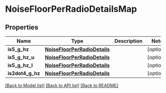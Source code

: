 # NoiseFloorPerRadioDetailsMap

## Properties
Name | Type | Description | Notes
------------ | ------------- | ------------- | -------------
**is5_g_hz** | [**NoiseFloorPerRadioDetails**](NoiseFloorPerRadioDetails.md) |  | [optional] 
**is5_g_hz_u** | [**NoiseFloorPerRadioDetails**](NoiseFloorPerRadioDetails.md) |  | [optional] 
**is5_g_hz_l** | [**NoiseFloorPerRadioDetails**](NoiseFloorPerRadioDetails.md) |  | [optional] 
**is2dot4_g_hz** | [**NoiseFloorPerRadioDetails**](NoiseFloorPerRadioDetails.md) |  | [optional] 

[[Back to Model list]](../README.md#documentation-for-models) [[Back to API list]](../README.md#documentation-for-api-endpoints) [[Back to README]](../README.md)

